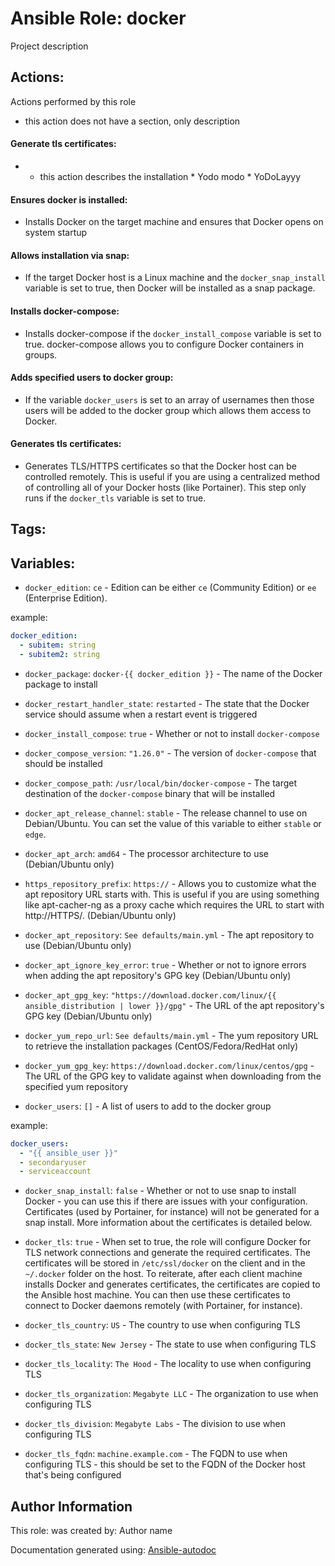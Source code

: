 # Ansible Role: docker

Project description 

## Actions:

Actions performed by this role


* this action does not have a section, only description 

#### Generate tls certificates:
* * this action describes the installation * Yodo modo * YoDoLayyy 
#### Ensures docker is installed:
* Installs Docker on the target machine and ensures that Docker opens on system startup 
#### Allows installation via snap:
* If the target Docker host is a Linux machine and the `docker_snap_install` variable is set to true, then Docker will be installed as a snap package. 
#### Installs docker-compose:
* Installs docker-compose if the `docker_install_compose` variable is set to true. docker-compose allows you to configure Docker containers in groups. 
#### Adds specified users to docker group:
* If the variable `docker_users` is set to an array of usernames then those users will be added to the docker group which allows them access to Docker. 
#### Generates tls certificates:
* Generates TLS/HTTPS certificates so that the Docker host can be controlled remotely. This is useful if you are using a centralized method of controlling all of your Docker hosts (like Portainer). This step only runs if the `docker_tls` variable is set to true. 

## Tags:
## Variables:

* `docker_edition`: `ce` - Edition can be either `ce` (Community Edition) or `ee` (Enterprise Edition).

example: 


```yaml
docker_edition:
  - subitem: string
  - subitem2: string
```

* `docker_package`: `docker-{{ docker_edition }}` - The name of the Docker package to install



* `docker_restart_handler_state`: `restarted` - The state that the Docker service should assume when a restart event is triggered



* `docker_install_compose`: `true` - Whether or not to install `docker-compose`



* `docker_compose_version`: `"1.26.0"` - The version of `docker-compose` that should be installed



* `docker_compose_path`: `/usr/local/bin/docker-compose` - The target destination of the `docker-compose` binary that will be installed



* `docker_apt_release_channel`: `stable` - The release channel to use on Debian/Ubuntu. You can set the value of this variable to either `stable` or `edge`.



* `docker_apt_arch`: `amd64` - The processor architecture to use (Debian/Ubuntu only)



* `https_repository_prefix`: `https://` - Allows you to customize what the apt repository URL starts with. This is useful if you are using something like apt-cacher-ng as a proxy cache which requires the URL to start with http://HTTPS/. (Debian/Ubuntu only)



* `docker_apt_repository`: `See defaults/main.yml` - The apt repository to use (Debian/Ubuntu only)



* `docker_apt_ignore_key_error`: `true` - Whether or not to ignore errors when adding the apt repository's GPG key (Debian/Ubuntu only)



* `docker_apt_gpg_key`: `"https://download.docker.com/linux/{{ ansible_distribution | lower }}/gpg"` - The URL of the apt repository's GPG key (Debian/Ubuntu only)



* `docker_yum_repo_url`: `See defaults/main.yml` - The yum repository URL to retrieve the installation packages (CentOS/Fedora/RedHat only)



* `docker_yum_gpg_key`: `https://download.docker.com/linux/centos/gpg` - The URL of the GPG key to validate against when downloading from the specified yum repository



* `docker_users`: `[]` - A list of users to add to the docker group

example: 


```yaml
docker_users:
  - "{{ ansible_user }}"
  - secondaryuser
  - serviceaccount
```

* `docker_snap_install`: `false` - Whether or not to use snap to install Docker - you can use this if there are issues with your configuration. Certificates (used by Portainer, for instance) will not be generated for a snap install. More information about the certificates is detailed below.



* `docker_tls`: `true` - When set to true, the role will configure Docker for TLS network connections and generate the required certificates. The certificates will be stored in `/etc/ssl/docker` on the client and in the `~/.docker` folder on the host. To reiterate, after each client machine installs Docker and generates certificates, the certificates are copied to the Ansible host machine. You can then use these certificates to connect to Docker daemons remotely (with Portainer, for instance).



* `docker_tls_country`: `US` - The country to use when configuring TLS



* `docker_tls_state`: `New Jersey` - The state to use when configuring TLS



* `docker_tls_locality`: `The Hood` - The locality to use when configuring TLS



* `docker_tls_organization`: `Megabyte LLC` - The organization to use when configuring TLS



* `docker_tls_division`: `Megabyte Labs` - The division to use when configuring TLS



* `docker_tls_fqdn`: `machine.example.com` - The FQDN to use when configuring TLS - this should be set to the FQDN of the Docker host that's being configured



## Author Information
This role:  was created by: Author name

Documentation generated using: [Ansible-autodoc](https://github.com/AndresBott/ansible-autodoc)

